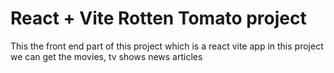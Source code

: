 # React + Vite Rotten Tomato  project
This the front end part of this project which is a react vite app in this project we can get the movies, tv shows news articles


